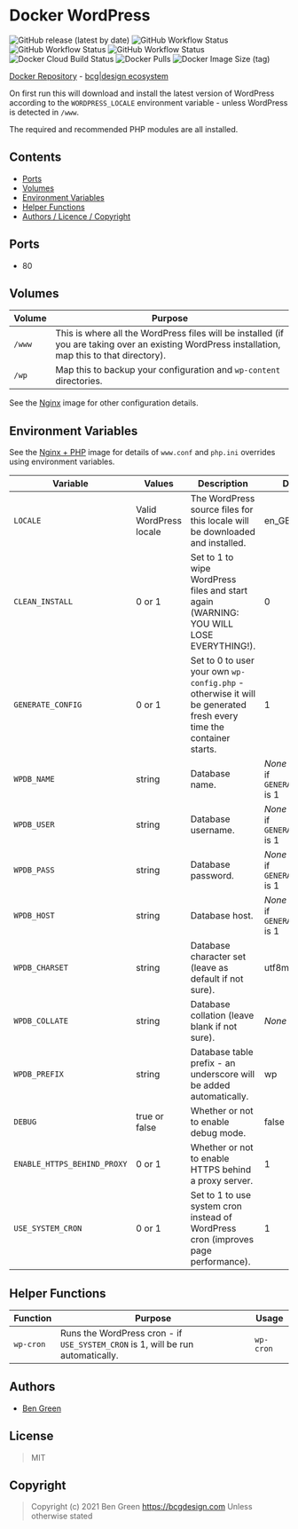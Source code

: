 # Docker WordPress

![GitHub release (latest by date)](https://img.shields.io/github/v/release/bencgreen/docker-wordpress) ![GitHub Workflow Status](https://img.shields.io/github/workflow/status/bencgreen/docker-wordpress/7.3-dev?label=github+7.3) ![GitHub Workflow Status](https://img.shields.io/github/workflow/status/bencgreen/docker-wordpress/7.4-dev?label=github+7.4) ![GitHub Workflow Status](https://img.shields.io/github/workflow/status/bencgreen/docker-wordpress/8.0-dev?label=github+8.0) ![Docker Cloud Build Status](https://img.shields.io/docker/cloud/build/bcgdesign/wordpress?label=docker) ![Docker Pulls](https://img.shields.io/docker/pulls/bcgdesign/wordpress?label=pulls) ![Docker Image Size (tag)](https://img.shields.io/docker/image-size/bcgdesign/wordpress/latest?label=size)

[Docker Repository](https://hub.docker.com/r/bcgdesign/wordpress) - [bcg|design ecosystem](https://github.com/bencgreen/docker)

On first run this will download and install the latest version of WordPress according to the `WORDPRESS_LOCALE` environment variable - unless WordPress is detected in `/www`.

The required and recommended PHP modules are all installed.

## Contents

* [Ports](#ports)
* [Volumes](#volumes)
* [Environment Variables](#environment-variables)
* [Helper Functions](#helper-functions)
* [Authors / Licence / Copyright](#authors)

## Ports

* 80

## Volumes

| Volume | Purpose                                                                                                                                          |
| ------ | ------------------------------------------------------------------------------------------------------------------------------------------------ |
| `/www` | This is where all the WordPress files will be installed (if you are taking over an existing WordPress installation, map this to that directory). |
| `/wp`  | Map this to backup your configuration and `wp-content` directories.                                                                              |

See the [Nginx](https://github.com/bencgreen/docker-nginx) image for other configuration details.

## Environment Variables

See the [Nginx + PHP](https://github.com/bencgreen/docker-nginx-php) image for details of `www.conf` and `php.ini` overrides using environment variables.

| Variable                    | Values                 | Description                                                                                                       | Default                                     |
| --------------------------- | ---------------------- | ----------------------------------------------------------------------------------------------------------------- | ------------------------------------------- |
| `LOCALE`                    | Valid WordPress locale | The WordPress source files for this locale will be downloaded and installed.                                      | en_GB                                       |
| `CLEAN_INSTALL`             | 0 or 1                 | Set to 1 to wipe WordPress files and start again (WARNING: YOU WILL LOSE EVERYTHING!).                            | 0                                           |
| `GENERATE_CONFIG`           | 0 or 1                 | Set to 0 to user your own `wp-config.php` - otherwise it will be generated fresh every time the container starts. | 1                                           |
| `WPDB_NAME`                 | string                 | Database name.                                                                                                    | *None* - required if `GENERATE_CONFIG` is 1 |
| `WPDB_USER`                 | string                 | Database username.                                                                                                | *None* - required if `GENERATE_CONFIG` is 1 |
| `WPDB_PASS`                 | string                 | Database password.                                                                                                | *None* - required if `GENERATE_CONFIG` is 1 |
| `WPDB_HOST`                 | string                 | Database host.                                                                                                    | *None* - required if `GENERATE_CONFIG` is 1 |
| `WPDB_CHARSET`              | string                 | Database character set (leave as default if not sure).                                                            | utf8mb4                                     |
| `WPDB_COLLATE`              | string                 | Database collation (leave blank if not sure).                                                                     | *None*                                      |
| `WPDB_PREFIX`               | string                 | Database table prefix - an underscore will be added automatically.                                                | wp                                          |
| `DEBUG`                     | true or false          | Whether or not to enable debug mode.                                                                              | false                                       |
| `ENABLE_HTTPS_BEHIND_PROXY` | 0 or 1                 | Whether or not to enable HTTPS behind a proxy server.                                                             | 1                                        |
| `USE_SYSTEM_CRON`           | 0 or 1                 | Set to 1 to use system cron instead of WordPress cron (improves page performance).                                | 1                                           |

## Helper Functions

| Function  | Purpose                                                                         | Usage     |
| --------- | ------------------------------------------------------------------------------- | --------- |
| `wp-cron` | Runs the WordPress cron - if `USE_SYSTEM_CRON` is 1, will be run automatically. | `wp-cron` |

## Authors

* [Ben Green](https://github.com/bencgreen)

## License

> MIT

## Copyright

> Copyright (c) 2021 Ben Green <https://bcgdesign.com>
> Unless otherwise stated
